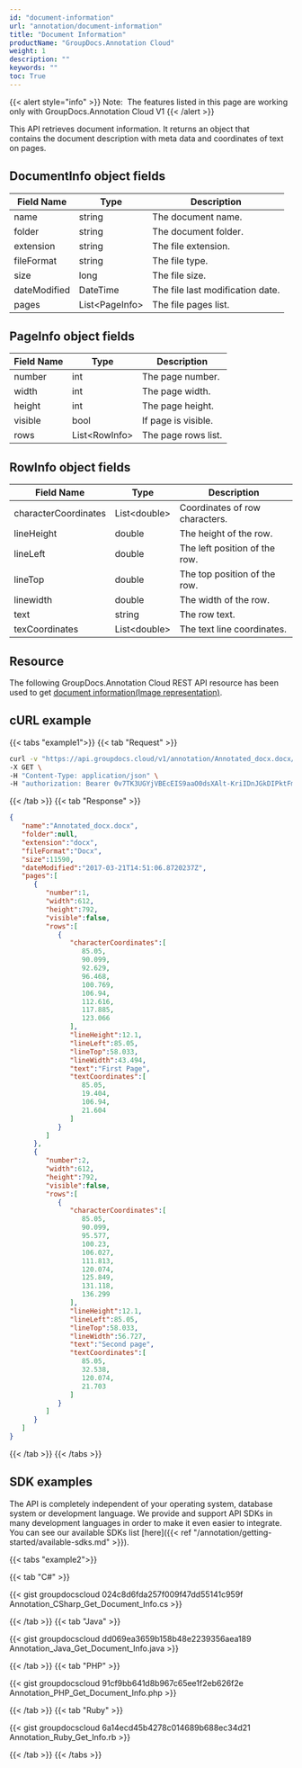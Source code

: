 ```yaml
---
id: "document-information"
url: "annotation/document-information"
title: "Document Information"
productName: "GroupDocs.Annotation Cloud"
weight: 1
description: ""
keywords: ""
toc: True
---
```

{{< alert style="info" >}}
Note:  The features listed in this page are working only with GroupDocs.Annotation Cloud V1
{{< /alert >}}

This API retrieves document information. It returns an object that contains the document description with meta data and coordinates of text on pages.

## DocumentInfo object fields

|Field Name|Type|Description
|---|---|---
|name|string|The document name.
|folder|string|The document folder.
|extension|string|The file extension.
|fileFormat|string|The file type.
|size|long|The file size.
|dateModified|DateTime|The file last modification date.
|pages|List\<PageInfo\>|The file pages list.

## PageInfo object fields

|Field Name|Type|Description
|---|---|---
|number|int|The page number.
|width|int|The page width.
|height|int|The page height.
|visible|bool|If page is visible.
|rows|List\<RowInfo\>|The page rows list.

## RowInfo object fields

|Field Name|Type|Description
|---|---|---
|characterCoordinates|List\<double\>|Coordinates of row characters.
|lineHeight|double|The height of the row.
|lineLeft|double|The left position of the row.
|lineTop|double|The top position of the row.
|linewidth|double|The width of the row.
|text|string|The row text.
|texCoordinates|List\<double\>|The text line coordinates.

## Resource

The following GroupDocs.Annotation Cloud REST API resource has been used to get [document information(Image representation)](https://apireference.groupdocs.cloud/annotation/#!/ImageInfo/GetInfo).

## cURL example

{{< tabs "example1">}}
{{< tab "Request" >}}

```bash
curl -v "https://api.groupdocs.cloud/v1/annotation/Annotated_docx.docx/image/info" \
-X GET \
-H "Content-Type: application/json" \
-H "authorization: Bearer 0v7TK3UGYjVBEcEIS9aaO0dsXAlt-KriIDnJGkDIPktFmuu6xIuou2-eVUD4-Td9TcToDvShk9w02pWIXvyEdstxDqjSa8L2K4Pk2zgNkAoEDgDeFlpWf0k7lZ8guqUm43eAKQf43MVNyr3L6P3w1e2l9j-RJx-btpPorcZ90xY8S_b1vySsKsUxOlnwYtWc01JEXlO7TNrmfD3Eek4ch-xzi-qe4V8nofmy7RbqwHNczeP7O_9bMi1eQ68b3Rprqd4UvDCj3gqTMyAaqd-I58lJzZsHRnbZoM7icIjVQyu02bRgx7meoXB8fIWmOkUfUkiGTT3IjI4NSmARxrPPwgp2LAv-N_9H0q3nxxfZDV1vHZQP--I6vgC2UHo-YPw-mB4WRVHsUKqq04L4pdR4pCIWuluus_ydjVH_ndJlqP843eL3glt1XJez3DgXQIbHiAnqBBDqZqSZZDVUYhLDq1jN9eM"
```

{{< /tab >}}
{{< tab "Response" >}}

```json
{
   "name":"Annotated_docx.docx",
   "folder":null,
   "extension":"docx",
   "fileFormat":"Docx",
   "size":11590,
   "dateModified":"2017-03-21T14:51:06.8720237Z",
   "pages":[
      {
         "number":1,
         "width":612,
         "height":792,
         "visible":false,
         "rows":[
            {
               "characterCoordinates":[
                  85.05,
                  90.099,
                  92.629,
                  96.468,
                  100.769,
                  106.94,
                  112.616,
                  117.885,
                  123.066
               ],
               "lineHeight":12.1,
               "lineLeft":85.05,
               "lineTop":58.033,
               "lineWidth":43.494,
               "text":"First Page",
               "textCoordinates":[
                  85.05,
                  19.404,
                  106.94,
                  21.604
               ]
            }
         ]
      },
      {
         "number":2,
         "width":612,
         "height":792,
         "visible":false,
         "rows":[
            {
               "characterCoordinates":[
                  85.05,
                  90.099,
                  95.577,
                  100.23,
                  106.027,
                  111.813,
                  120.074,
                  125.849,
                  131.118,
                  136.299
               ],
               "lineHeight":12.1,
               "lineLeft":85.05,
               "lineTop":58.033,
               "lineWidth":56.727,
               "text":"Second page",
               "textCoordinates":[
                  85.05,
                  32.538,
                  120.074,
                  21.703
               ]
            }
         ]
      }
   ]
}
```

{{< /tab >}}
{{< /tabs >}}

## SDK examples

The API is completely independent of your operating system, database system or development language. We provide and support API SDKs in many development languages in order to make it even easier to integrate. You can see our available SDKs list [here]({{< ref "/annotation/getting-started/available-sdks.md" >}}).

{{< tabs "example2">}}

{{< tab "C#" >}}

{{< gist groupdocscloud 024c8d6fda257f009f47dd55141c959f Annotation_CSharp_Get_Document_Info.cs >}}

{{< /tab >}}
{{< tab "Java" >}}

{{< gist groupdocscloud dd069ea3659b158b48e2239356aea189 Annotation_Java_Get_Document_Info.java >}}

{{< /tab >}}
{{< tab "PHP" >}}

{{< gist groupdocscloud 91cf9bb641d8b967c65ee1f2eb626f2e Annotation_PHP_Get_Document_Info.php >}}

{{< /tab >}}
{{< tab "Ruby" >}}

{{< gist groupdocscloud 6a14ecd45b4278c014689b688ec34d21 Annotation_Ruby_Get_Info.rb >}}

{{< /tab >}}
{{< /tabs >}}
